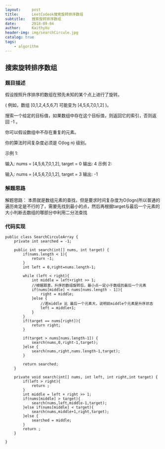 ```yaml
---
layout:     post
title:      LeetCodeok搜索旋转排序数组
subtitle:   搜索旋转排序数组
date:       2018-09-04
author:     KaithyXu
header-img: img/searchCircule.jpg
catalog: true
tags:
    - algorithm
---
```

## 搜索旋转排序数组


### 题目描述

假设按照升序排序的数组在预先未知的某个点上进行了旋转。

( 例如，数组 [0,1,2,4,5,6,7] 可能变为 [4,5,6,7,0,1,2] )。

搜索一个给定的目标值，如果数组中存在这个目标值，则返回它的索引，否则返回 -1 。

你可以假设数组中不存在重复的元素。

你的算法时间复杂度必须是 O(log n) 级别。

示例 1:

输入: nums = [4,5,6,7,0,1,2], target = 0
输出: 4
示例 2:

输入: nums = [4,5,6,7,0,1,2], target = 3
输出: -1

### 解题思路
解题思路：
本质就是数组元素的查找，但是要求时间复杂度为O(logn)所以普通的遍历肯定是不行的了，需要先找到最小的点，然后再根据target与最后一个元素的大小判断去数组的哪部分中利用二分法查找

### 代码实现

```
public class SearchCirculeArray {
    private int searched = -1;

    public int search(int[] nums, int target) {
        if(nums.length < 1){
            return -1;
        }
        int left = 0,right=nums.length-1;

        while (left < right){
            int middle = left+right >> 1;
            //根据题意，升序的数组旋转后，最小点一定小于数组的最后一个元素
            if(nums[middle] < nums[nums.length - 1]){
                right = middle;
            }else {
                //若middle 比 最后一个元素大，说明前middle个元素是升序状态
                left = middle+1;
            }
        }
        if(target == nums[right]){
            return right;
        }

        if(target > nums[nums.length-1]) {
            search(nums,0,right-1,target);
        }else {
            search(nums,right,nums.length-1,target);
        }

        return searched;
    }

    private void search(int[] nums, int left, int right,int target) {
        if(left > right){
            return ;
        }
        int middle = left + right >> 1;
        if(nums[middle] > target){
            search(nums,left,middle-1,target);
        }else if(nums[middle] < target){
            search(nums,middle+1,right,target);
        }else {
            searched = middle;
        }
        return ;
    }

}

```

